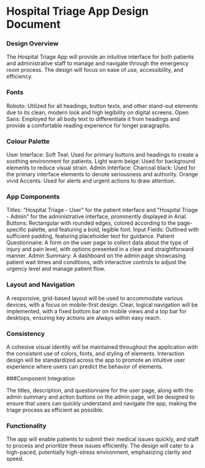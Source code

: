 # Hospital Triage App Design Document

### Design Overview

The Hospital Triage App will provide an intuitive interface for both patients and administrative staff to manage and navigate through the emergency room process. The design will focus on ease of use, accessibility, and efficiency.

### Fonts

Roboto: Utilized for all headings, button texts, and other stand-out elements due to its clean, modern look and high legibility on digital screens.
Open Sans: Employed for all body text to differentiate it from headings and provide a comfortable reading experience for longer paragraphs.

### Colour Palette

User Interface:
Soft Teal: Used for primary buttons and headings to create a soothing environment for patients.
Light warm beige: Used for background elements to reduce visual strain.
Admin Interface:
Charcoal black: Used for the primary interface elements to denote seriousness and authority.
Orange vivid Accents: Used for alerts and urgent actions to draw attention.

### App Components

Titles: "Hospital Triage - User" for the patient interface and "Hospital Triage - Admin" for the administrative interface, prominently displayed in Arial.
Buttons: Rectangular with rounded edges, colored according to the page-specific palette, and featuring a bold, legible font.
Input Fields: Outlined with sufficient padding, featuring placeholder text for guidance.
Patient Questionnaire: A form on the user page to collect data about the type of injury and pain level, with options presented in a clear and straightforward manner.
Admin Summary: A dashboard on the admin page showcasing patient wait times and conditions, with interactive controls to adjust the urgency level and manage patient flow.

### Layout and Navigation

A responsive, grid-based layout will be used to accommodate various devices, with a focus on mobile-first design.
Clear, logical navigation will be implemented, with a fixed bottom bar on mobile views and a top bar for desktops, ensuring key actions are always within easy reach.

### Consistency

A cohesive visual identity will be maintained throughout the application with the consistent use of colors, fonts, and styling of elements.
Interaction design will be standardized across the app to promote an intuitive user experience where users can predict the behavior of elements.

###Component Integration

The titles, description, and questionnaire for the user page, along with the admin summary and action buttons on the admin page, will be designed to ensure that users can quickly understand and navigate the app, making the triage process as efficient as possible.

### Functionality

The app will enable patients to submit their medical issues quickly, and staff to process and prioritize these issues efficiently. The design will cater to a high-paced, potentially high-stress environment, emphasizing clarity and speed.

